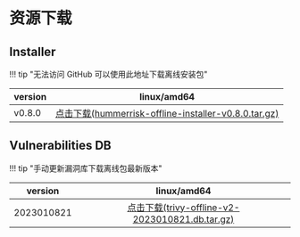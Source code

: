 # 资源下载

## Installer

!!! tip "无法访问 GitHub 可以使用此地址下载离线安装包"

| version |                                                                           linux/amd64                                                                            |
|---------|:----------------------------------------------------------------------------------------------------------------------------------------------------------------:|
| v0.8.0  | [点击下载(hummerrisk-offline-installer-v0.8.0.tar.gz)](https://company.hummercloud.com/offline-package/hummerrisk/x86_64/hummerrisk-offline-installer-v0.8.0.tar.gz) |

## Vulnerabilities DB

!!! tip "手动更新漏洞库下载离线包最新版本"

| version    |                                                                     linux/amd64                                                                     |
|------------|:---------------------------------------------------------------------------------------------------------------------------------------------------:|
| 2023010821 | [点击下载(trivy-offline-v2-2023010821.db.tar.gz)](https://company.hummercloud.com/offline-package/trivy/trivy-db/trivy-offline-v2-2023010821.db.tar.gz) |
